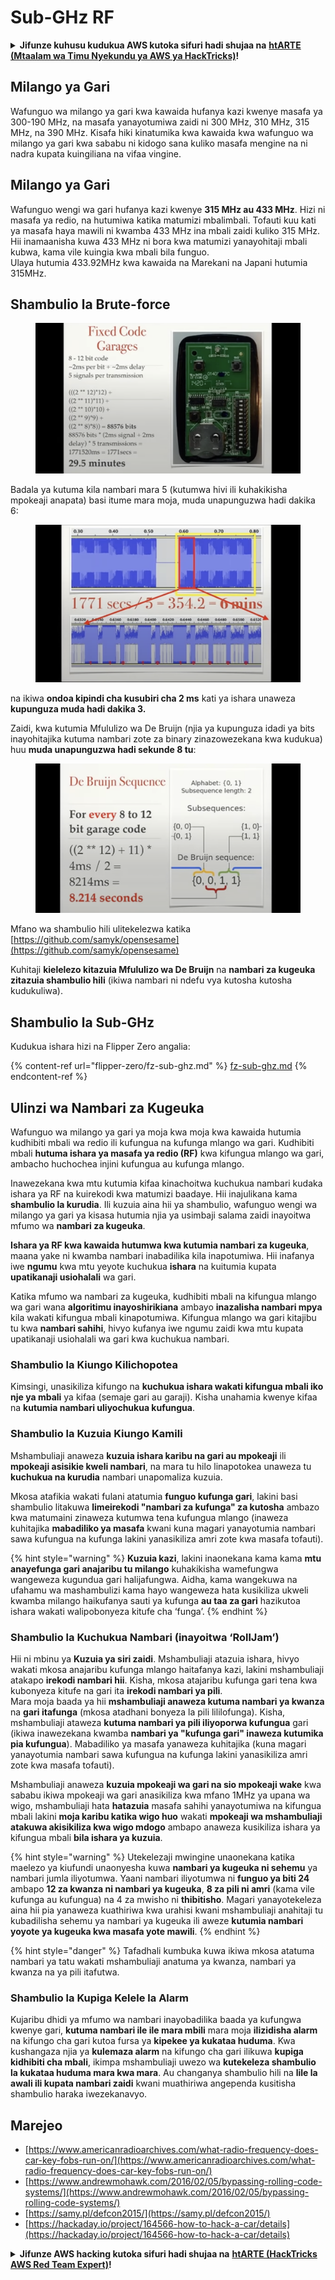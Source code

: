 # Sub-GHz RF

<details>

<summary><strong>Jifunze kuhusu kudukua AWS kutoka sifuri hadi shujaa na</strong> <a href="https://training.hacktricks.xyz/courses/arte"><strong>htARTE (Mtaalam wa Timu Nyekundu ya AWS ya HackTricks)</strong></a><strong>!</strong></summary>

Njia nyingine za kusaidia HackTricks:

* Ikiwa unataka kuona **kampuni yako ikitangazwa kwenye HackTricks** au **kupakua HackTricks kwa PDF** Angalia [**MIPANGO YA USAJILI**](https://github.com/sponsors/carlospolop)!
* Pata [**swag rasmi ya PEASS & HackTricks**](https://peass.creator-spring.com)
* Gundua [**Familia ya PEASS**](https://opensea.io/collection/the-peass-family), mkusanyiko wetu wa kipekee wa [**NFTs**](https://opensea.io/collection/the-peass-family)
* **Jiunge na** 💬 [**Kikundi cha Discord**](https://discord.gg/hRep4RUj7f) au kikundi cha [**telegram**](https://t.me/peass) au **tufuate** kwenye **Twitter** 🐦 [**@carlospolopm**](https://twitter.com/hacktricks\_live)**.**
* **Shiriki mbinu zako za kudukua kwa kuwasilisha PRs kwa** [**HackTricks**](https://github.com/carlospolop/hacktricks) na [**HackTricks Cloud**](https://github.com/carlospolop/hacktricks-cloud) github repos.

</details>

## Milango ya Gari

Wafunguo wa milango ya gari kwa kawaida hufanya kazi kwenye masafa ya 300-190 MHz, na masafa yanayotumiwa zaidi ni 300 MHz, 310 MHz, 315 MHz, na 390 MHz. Kisafa hiki kinatumika kwa kawaida kwa wafunguo wa milango ya gari kwa sababu ni kidogo sana kuliko masafa mengine na ni nadra kupata kuingiliana na vifaa vingine.

## Milango ya Gari

Wafunguo wengi wa gari hufanya kazi kwenye **315 MHz au 433 MHz**. Hizi ni masafa ya redio, na hutumiwa katika matumizi mbalimbali. Tofauti kuu kati ya masafa haya mawili ni kwamba 433 MHz ina mbali zaidi kuliko 315 MHz. Hii inamaanisha kuwa 433 MHz ni bora kwa matumizi yanayohitaji mbali kubwa, kama vile kuingia kwa mbali bila funguo.\
Ulaya hutumia 433.92MHz kwa kawaida na Marekani na Japani hutumia 315MHz.

## **Shambulio la Brute-force**

<figure><img src="../../.gitbook/assets/image (1084).png" alt=""><figcaption></figcaption></figure>

Badala ya kutuma kila nambari mara 5 (kutumwa hivi ili kuhakikisha mpokeaji anapata) basi itume mara moja, muda unapunguzwa hadi dakika 6:

<figure><img src="../../.gitbook/assets/image (622).png" alt=""><figcaption></figcaption></figure>

na ikiwa **ondoa kipindi cha kusubiri cha 2 ms** kati ya ishara unaweza **kupunguza muda hadi dakika 3.**

Zaidi, kwa kutumia Mfululizo wa De Bruijn (njia ya kupunguza idadi ya bits inayohitajika kutuma nambari zote za binary zinazowezekana kwa kudukua) huu **muda unapunguzwa hadi sekunde 8 tu**:

<figure><img src="../../.gitbook/assets/image (583).png" alt=""><figcaption></figcaption></figure>

Mfano wa shambulio hili ulitekelezwa katika [https://github.com/samyk/opensesame](https://github.com/samyk/opensesame)

Kuhitaji **kielelezo kitazuia Mfululizo wa De Bruijn** na **nambari za kugeuka zitazuia shambulio hili** (ikiwa nambari ni ndefu vya kutosha kutosha kudukuliwa).

## Shambulio la Sub-GHz

Kudukua ishara hizi na Flipper Zero angalia:

{% content-ref url="flipper-zero/fz-sub-ghz.md" %}
[fz-sub-ghz.md](flipper-zero/fz-sub-ghz.md)
{% endcontent-ref %}

## Ulinzi wa Nambari za Kugeuka

Wafunguo wa milango ya gari ya moja kwa moja kwa kawaida hutumia kudhibiti mbali wa redio ili kufungua na kufunga mlango wa gari. Kudhibiti mbali **hutuma ishara ya masafa ya redio (RF)** kwa kifungua mlango wa gari, ambacho huchochea injini kufungua au kufunga mlango.

Inawezekana kwa mtu kutumia kifaa kinachoitwa kuchukua nambari kudaka ishara ya RF na kuirekodi kwa matumizi baadaye. Hii inajulikana kama **shambulio la kurudia**. Ili kuzuia aina hii ya shambulio, wafunguo wengi wa milango ya gari ya kisasa hutumia njia ya usimbaji salama zaidi inayoitwa mfumo wa **nambari za kugeuka**.

**Ishara ya RF kwa kawaida hutumwa kwa kutumia nambari za kugeuka**, maana yake ni kwamba nambari inabadilika kila inapotumiwa. Hii inafanya iwe **ngumu** kwa mtu yeyote kuchukua **ishara** na kuitumia kupata **upatikanaji usiohalali** wa gari.

Katika mfumo wa nambari za kugeuka, kudhibiti mbali na kifungua mlango wa gari wana **algoritimu inayoshirikiana** ambayo **inazalisha nambari mpya** kila wakati kifungua mbali kinapotumiwa. Kifungua mlango wa gari kitajibu tu kwa **nambari sahihi**, hivyo kufanya iwe ngumu zaidi kwa mtu kupata upatikanaji usiohalali wa gari kwa kuchukua nambari.

### **Shambulio la Kiungo Kilichopotea**

Kimsingi, unasikiliza kifungo na **kuchukua ishara wakati kifungua mbali iko nje ya mbali** ya kifaa (semaje gari au garaji). Kisha unahamia kwenye kifaa na **kutumia nambari uliyochukua kufungua**.

### Shambulio la Kuzuia Kiungo Kamili

Mshambuliaji anaweza **kuzuia ishara karibu na gari au mpokeaji** ili **mpokeaji asisikie kweli nambari**, na mara tu hilo linapotokea unaweza tu **kuchukua na kurudia** nambari unapomaliza kuzuia.

Mkosa atafikia wakati fulani atatumia **funguo kufunga gari**, lakini basi shambulio litakuwa **limeirekodi "nambari za kufunga" za kutosha** ambazo kwa matumaini zinaweza kutumwa tena kufungua mlango (inaweza kuhitajika **mabadiliko ya masafa** kwani kuna magari yanayotumia nambari sawa kufungua na kufunga lakini yanasikiliza amri zote kwa masafa tofauti).

{% hint style="warning" %}
**Kuzuia kazi**, lakini inaonekana kama kama **mtu anayefunga gari anajaribu tu milango** kuhakikisha wamefungwa wangeweza kugundua gari halijafungwa. Aidha, kama wangekuwa na ufahamu wa mashambulizi kama hayo wangeweza hata kusikiliza ukweli kwamba milango haikufanya sauti ya kufunga **au taa za gari** hazikutoa ishara wakati walipobonyeza kitufe cha ‘funga’.
{% endhint %}

### **Shambulio la Kuchukua Nambari (inayoitwa ‘RollJam’)**

Hii ni mbinu ya **Kuzuia ya siri zaidi**. Mshambuliaji atazuia ishara, hivyo wakati mkosa anajaribu kufunga mlango haitafanya kazi, lakini mshambuliaji atakapo **irekodi nambari hii**. Kisha, mkosa atajaribu kufunga gari tena kwa kubonyeza kitufe na gari ita **irekodi nambari ya pili**.\
Mara moja baada ya hii **mshambuliaji anaweza kutuma nambari ya kwanza** na **gari itafunga** (mkosa atadhani bonyeza la pili lililofunga). Kisha, mshambuliaji ataweza **kutuma nambari ya pili iliyoporwa kufungua** gari (ikiwa inawezekana kwamba **nambari ya "kufunga gari" inaweza kutumika pia kufungua**). Mabadiliko ya masafa yanaweza kuhitajika (kuna magari yanayotumia nambari sawa kufungua na kufunga lakini yanasikiliza amri zote kwa masafa tofauti).

Mshambuliaji anaweza **kuzuia mpokeaji wa gari na sio mpokeaji wake** kwa sababu ikiwa mpokeaji wa gari anasikiliza kwa mfano 1MHz ya upana wa wigo, mshambuliaji hata **hatazuia** masafa sahihi yanayotumiwa na kifungua mbali lakini **moja karibu katika wigo huo** wakati **mpokeaji wa mshambuliaji atakuwa akisikiliza kwa wigo mdogo** ambapo anaweza kusikiliza ishara ya kifungua mbali **bila ishara ya kuzuia**.

{% hint style="warning" %}
Utekelezaji mwingine unaonekana katika maelezo ya kiufundi unaonyesha kuwa **nambari ya kugeuka ni sehemu** ya nambari jumla iliyotumwa. Yaani nambari iliyotumwa ni **funguo ya biti 24** ambapo **12 za kwanza ni nambari ya kugeuka**, **8 za pili ni amri** (kama vile kufunga au kufungua) na 4 za mwisho ni **thibitisho**. Magari yanayotekeleza aina hii pia yanaweza kuathiriwa kwa urahisi kwani mshambuliaji anahitaji tu kubadilisha sehemu ya nambari ya kugeuka ili aweze **kutumia nambari yoyote ya kugeuka kwa masafa yote mawili**.
{% endhint %}

{% hint style="danger" %}
Tafadhali kumbuka kuwa ikiwa mkosa atatuma nambari ya tatu wakati mshambuliaji anatuma ya kwanza, nambari ya kwanza na ya pili itafutwa.
### Shambulio la Kupiga Kelele la Alarm

Kujaribu dhidi ya mfumo wa nambari inayobadilika baada ya kufungwa kwenye gari, **kutuma nambari ile ile mara mbili** mara moja **ilizidisha alarm** na kifungo cha gari kutoa fursa ya **kipekee ya kukataa huduma**. Kwa kushangaza njia ya **kulemaza alarm** na kifungo cha gari ilikuwa **kupiga** **kidhibiti cha mbali**, ikimpa mshambuliaji uwezo wa **kutekeleza shambulio la kukataa huduma mara kwa mara**. Au changanya shambulio hili na **lile la awali ili kupata nambari zaidi** kwani muathiriwa angependa kusitisha shambulio haraka iwezekanavyo.

## Marejeo

* [https://www.americanradioarchives.com/what-radio-frequency-does-car-key-fobs-run-on/](https://www.americanradioarchives.com/what-radio-frequency-does-car-key-fobs-run-on/)
* [https://www.andrewmohawk.com/2016/02/05/bypassing-rolling-code-systems/](https://www.andrewmohawk.com/2016/02/05/bypassing-rolling-code-systems/)
* [https://samy.pl/defcon2015/](https://samy.pl/defcon2015/)
* [https://hackaday.io/project/164566-how-to-hack-a-car/details](https://hackaday.io/project/164566-how-to-hack-a-car/details)

<details>

<summary><strong>Jifunze AWS hacking kutoka sifuri hadi shujaa na</strong> <a href="https://training.hacktricks.xyz/courses/arte"><strong>htARTE (HackTricks AWS Red Team Expert)</strong></a><strong>!</strong></summary>

Njia nyingine za kusaidia HackTricks:

* Ikiwa unataka kuona **kampuni yako ikitangazwa kwenye HackTricks** au **kupakua HackTricks kwa PDF** Angalia [**MIPANGO YA KUJIUNGA**](https://github.com/sponsors/carlospolop)!
* Pata [**bidhaa rasmi za PEASS & HackTricks**](https://peass.creator-spring.com)
* Gundua [**Familia ya PEASS**](https://opensea.io/collection/the-peass-family), mkusanyiko wetu wa [**NFTs**](https://opensea.io/collection/the-peass-family) ya kipekee
* **Jiunge na** 💬 [**Kikundi cha Discord**](https://discord.gg/hRep4RUj7f) au kikundi cha [**telegram**](https://t.me/peass) au **tufuate** kwenye **Twitter** 🐦 [**@carlospolopm**](https://twitter.com/hacktricks\_live)**.**
* **Shiriki mbinu zako za udukuzi kwa kuwasilisha PRs kwa** [**HackTricks**](https://github.com/carlospolop/hacktricks) na [**HackTricks Cloud**](https://github.com/carlospolop/hacktricks-cloud) repos za github.

</details>
